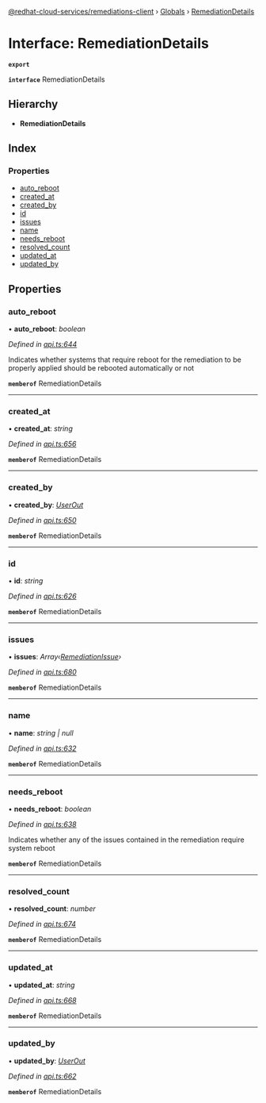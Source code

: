 [@redhat-cloud-services/remediations-client](../README.md) › [Globals](../globals.md) › [RemediationDetails](remediationdetails.md)

# Interface: RemediationDetails

**`export`** 

**`interface`** RemediationDetails

## Hierarchy

* **RemediationDetails**

## Index

### Properties

* [auto_reboot](remediationdetails.md#auto_reboot)
* [created_at](remediationdetails.md#created_at)
* [created_by](remediationdetails.md#created_by)
* [id](remediationdetails.md#id)
* [issues](remediationdetails.md#issues)
* [name](remediationdetails.md#name)
* [needs_reboot](remediationdetails.md#needs_reboot)
* [resolved_count](remediationdetails.md#resolved_count)
* [updated_at](remediationdetails.md#updated_at)
* [updated_by](remediationdetails.md#updated_by)

## Properties

###  auto_reboot

• **auto_reboot**: *boolean*

*Defined in [api.ts:644](https://github.com/RedHatInsights/javascript-clients/blob/master/packages/remediations/api.ts#L644)*

Indicates whether systems that require reboot for the remediation to be properly applied should be rebooted automatically or not

**`memberof`** RemediationDetails

___

###  created_at

• **created_at**: *string*

*Defined in [api.ts:656](https://github.com/RedHatInsights/javascript-clients/blob/master/packages/remediations/api.ts#L656)*

**`memberof`** RemediationDetails

___

###  created_by

• **created_by**: *[UserOut](userout.md)*

*Defined in [api.ts:650](https://github.com/RedHatInsights/javascript-clients/blob/master/packages/remediations/api.ts#L650)*

**`memberof`** RemediationDetails

___

###  id

• **id**: *string*

*Defined in [api.ts:626](https://github.com/RedHatInsights/javascript-clients/blob/master/packages/remediations/api.ts#L626)*

**`memberof`** RemediationDetails

___

###  issues

• **issues**: *Array‹[RemediationIssue](remediationissue.md)›*

*Defined in [api.ts:680](https://github.com/RedHatInsights/javascript-clients/blob/master/packages/remediations/api.ts#L680)*

**`memberof`** RemediationDetails

___

###  name

• **name**: *string | null*

*Defined in [api.ts:632](https://github.com/RedHatInsights/javascript-clients/blob/master/packages/remediations/api.ts#L632)*

**`memberof`** RemediationDetails

___

###  needs_reboot

• **needs_reboot**: *boolean*

*Defined in [api.ts:638](https://github.com/RedHatInsights/javascript-clients/blob/master/packages/remediations/api.ts#L638)*

Indicates whether any of the issues contained in the remediation require system reboot

**`memberof`** RemediationDetails

___

###  resolved_count

• **resolved_count**: *number*

*Defined in [api.ts:674](https://github.com/RedHatInsights/javascript-clients/blob/master/packages/remediations/api.ts#L674)*

**`memberof`** RemediationDetails

___

###  updated_at

• **updated_at**: *string*

*Defined in [api.ts:668](https://github.com/RedHatInsights/javascript-clients/blob/master/packages/remediations/api.ts#L668)*

**`memberof`** RemediationDetails

___

###  updated_by

• **updated_by**: *[UserOut](userout.md)*

*Defined in [api.ts:662](https://github.com/RedHatInsights/javascript-clients/blob/master/packages/remediations/api.ts#L662)*

**`memberof`** RemediationDetails
